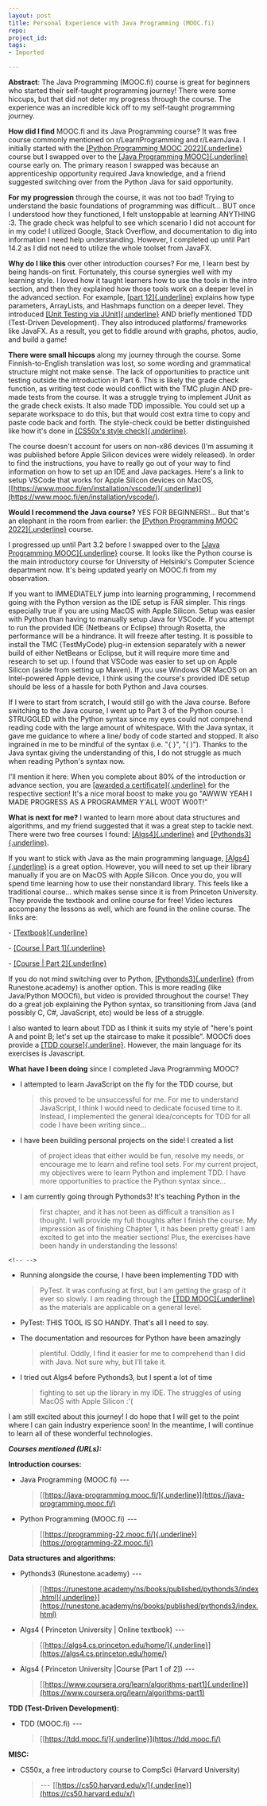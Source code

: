 ```yaml
---
layout: post
title: Personal Experience with Java Programming (MOOC.fi)
repo: 
project_id: 
tags:
- Imported

---
```



**Abstract**: The Java Programming (MOOC.fi) course is great for beginners who started their self-taught programming journey! 
There were some hiccups, but that
did not deter my progress through the course. The experience was an
incredible kick off to my self-taught programming journey.

**How did I find** MOOC.fi and its Java Programming course? It was free
course commonly mentioned on r/LearnProgramming and r/LearnJava. I
initially started with the [[Python Programming MOOC
2022]{.underline}](https://programming-22.mooc.fi/) course but I swapped
over to the [[Java Programming
MOOC]{.underline}](https://java-programming.mooc.fi/) course early on.
The primary reason I swapped was because an apprenticeship opportunity
required Java knowledge, and a friend suggested switching over from the
Python Java for said opportunity.

**For my progression** through the course, it was not too bad! Trying to
understand the basic foundations of programming was difficult... BUT
once I understood how they functioned, I felt unstoppable at learning
ANYTHING :3. The grade check was helpful to see which scenario I did not
account for in my code! I utilized Google, Stack Overflow, and
documentation to dig into information I need help understanding.
However, I completed up until Part 14.2 as I did not need to utilize the
whole toolset from JavaFX.

**Why do I like this** over other introduction courses? For me, I learn
best by being hands-on first. Fortunately, this course synergies well
with my learning style. I loved how it taught learners how to use the
tools in the intro section, and then they explained how those tools work
on a deeper level in the advanced section. For example, [[part
12]{.underline}](https://java-programming.mooc.fi/part-12) explains how
type parameters, ArrayLists, and Hashmaps function on a deeper level.
They introduced [[Unit Testing via
JUnit]{.underline}](https://java-programming.mooc.fi/part-6/3-introduction-to-testing)
AND briefly mentioned TDD (Test-Driven Development). They also
introduced platforms/ frameworks like JavaFX. As a result, you get to
fiddle around with graphs, photos, audio, and build a game!

**There were small hiccups** along my journey through the course. Some
Finnish-to-English translation was lost, so some wording and grammatical
structure might not make sense. The lack of opportunities to practice
unit testing outside the introduction in Part 6. This is likely the
grade check function, as writing test code would conflict with the TMC
plugin AND pre-made tests from the course. It was a struggle trying to
implement JUnit as the grade check exists. It also made TDD impossible.
You could set up a separate workspace to do this, but that would cost
extra time to copy and paste code back and forth. The style-check could
be better distinguished like how it's done in [[CS50x's style
check]{.underline}](https://cs50.readthedocs.io/style50/).

The course doesn't account for users on non-x86 devices (I'm assuming it
was published before Apple Silicon devices were widely released). In
order to find the instructions, you have to really go out of your way to
find information on how to set up an IDE and Java packages. Here's a
link to setup VSCode that works for Apple Silicon devices on MacOS,
[[https://www.mooc.fi/en/installation/vscode/]{.underline}](https://www.mooc.fi/en/installation/vscode/).

**Would I recommend the Java course?** YES FOR BEGINNERS!... But that's
an elephant in the room from earlier: the [[Python Programming MOOC
2022]{.underline}](https://programming-22.mooc.fi/) course.

I progressed up until Part 3.2 before I swapped over to the [[Java
Programming MOOC]{.underline}](https://java-programming.mooc.fi/)
course. It looks like the Python course is the main introductory course
for University of Helsinki's Computer Science department now. It's being
updated yearly on MOOC.fi from my observation.

If you want to IMMEDIATELY jump into learning programming, I recommend
going with the Python version as the IDE setup is FAR simpler. This
rings especially true if you are using MacOS with Apple Silicon. Setup
was easier with Python than having to manually setup Java for VSCode. If
you attempt to run the provided IDE (Netbeans or Eclipse) through
Rosetta, the performance will be a hindrance. It will freeze after
testing. It is possible to install the TMC (TestMyCode) plug-in
extension separately with a newer build of either NetBeans or Eclipse,
but it will require more time and research to set up. I found that
VSCode was easier to set up on Apple Silicon (aside from setting up
Maven). If you use Windows OR MacOS on an Intel-powered Apple device, I
think using the course's provided IDE setup should be less of a hassle
for both Python and Java courses.

If I were to start from scratch, I would still go with the Java course.
Before switching to the Java course, I went up to Part 3 of the Python
course. I STRUGGLED with the Python syntax since my eyes could not
comprehend reading code with the large amount of whitespace. With the
Java syntax, it gave me guidance to where a line/ body of code started
and stopped. It also ingrained in me to be mindful of the syntax (i.e.
"{ }", "( )"). Thanks to the Java syntax giving the understanding of
this, I do not struggle as much when reading Python's syntax now.

I'll mention it here: When you complete about 80% of the introduction or
advance section, you are [[awarded a
certificate]{.underline}](https://www.mooc.fi/en/profile/completions)
for the respective section! It's a nice moral boost to make you go "AWWW
YEAH I MADE PROGRESS AS A PROGRAMMER Y'ALL W00T W00T!"

**What is next for me?** I wanted to learn more about data structures
and algorithms, and my friend suggested that it was a great step to
tackle next. There were two free courses I found:
[[Algs4]{.underline}](https://algs4.cs.princeton.edu/home/) and
[[Pythonds3]{.underline}](https://runestone.academy/ns/books/published/pythonds3/index.html).

If you want to stick with Java as the main programming language,
[[Algs4]{.underline}](https://algs4.cs.princeton.edu/home/) is a great
option. However, you will need to set up their library manually if you
are on MacOS with Apple Silicon. Once you do, you will spend time
learning how to use their nonstandard library. This feels like a
traditional course... which makes sense since it is from Princeton
University. They provide the textbook and online course for free! Video
lectures accompany the lessons as well, which are found in the online
course. The links are:

\- [[Textbook]{.underline}](https://algs4.cs.princeton.edu/home/)

\- [[Course \| Part
1]{.underline}](https://www.coursera.org/learn/algorithms-part1)

\- [[Course \| Part
2]{.underline}](https://www.coursera.org/learn/algorithms-part2)

If you do not mind switching over to Python,
[[Pythonds3]{.underline}](https://runestone.academy/ns/books/published/pythonds3/index.html)
(from Runestone.academy) is another option. This is more reading (like
Java/Python MOOCfi), but video is provided throughout the course! They
do a great job explaining the Python syntax, so transitioning from Java
(and possibly C, C#, JavaScript, etc) would be less of a struggle.

I also wanted to learn about TDD as I think it suits my style of "here's
point A and point B; let's set up the staircase to make it possible".
MOOCfi does provide a [[TDD course]{.underline}](https://tdd.mooc.fi/).
However, the main language for its exercises is Javascript.

**What have I been doing** since I completed Java Programming MOOC?

-   I attempted to learn JavaScript on the fly for the TDD course, but
    > this proved to be unsuccessful for me. For me to understand
    > JavaScript, I think I would need to dedicate focused time to it.
    > Instead, I implemented the general idea/concepts for TDD for all
    > code I have been writing since...

-   I have been building personal projects on the side! I created a list
    > of project ideas that either would be fun, resolve my needs, or
    > encourage me to learn and refine tool sets. For my current
    > project, my objectives were to learn Python and implement TDD. I
    > have more opportunities to practice the Python syntax since...

-   I am currently going through Pythonds3! It's teaching Python in the
    > first chapter, and it has not been as difficult a transition as I
    > thought. I will provide my full thoughts after I finish the
    > course. My impression as of finishing Chapter 1, it has been
    > pretty great! I am excited to get into the meatier sections! Plus,
    > the exercises have been handy in understanding the lessons!

```{=html}
<!-- -->
```
-   Running alongside the course, I have been implementing TDD with
    > PyTest. It was confusing at first, but I am getting the grasp of
    > it ever so slowly. I am reading through the [[TDD
    > MOOC]{.underline}](https://tdd.mooc.fi/) as the materials are
    > applicable on a general level.

-   PyTest: THIS TOOL IS SO HANDY. That's all I need to say.

-   The documentation and resources for Python have been amazingly
    > plentiful. Oddly, I find it easier for me to comprehend than I did
    > with Java. Not sure why, but I'll take it.

-   I tried out Algs4 before Pythonds3, but I spent a lot of time
    > fighting to set up the library in my IDE. The struggles of using
    > MacOS with Apple Silicon :'(

I am still excited about this journey! I do hope that I will get to the
point where I can gain industry experience soon! In the meantime, I will
continue to learn all of these wonderful technologies.

***Courses mentioned (URLs):***

**Introduction courses:**

-   Java Programming (MOOC.fi)  --- 
    > [[https://java-programming.mooc.fi/]{.underline}](https://java-programming.mooc.fi/)

-   Python Programming (MOOC.fi)  --- 
    > [[https://programming-22.mooc.fi/]{.underline}](https://programming-22.mooc.fi/)

**Data structures and algorithms:**

-   Pythonds3 (Runestone.academy)  --- 
    > [[https://runestone.academy/ns/books/published/pythonds3/index.html]{.underline}](https://runestone.academy/ns/books/published/pythonds3/index.html)

-   Algs4 ( Princeton University \| Online textbook)  --- 
    > [[https://algs4.cs.princeton.edu/home/]{.underline}](https://algs4.cs.princeton.edu/home/)

-   Algs4 ( Princeton University \|Course \[Part 1 of 2\])  --- 
    > [[https://www.coursera.org/learn/algorithms-part1]{.underline}](https://www.coursera.org/learn/algorithms-part1)

**TDD (Test-Driven Development):**

-   TDD (MOOC.fi)  --- 
    > [[https://tdd.mooc.fi/]{.underline}](https://tdd.mooc.fi/)

**MISC:**

-   CS50x, a free introductory course to CompSci (Harvard University)
    >  --- 
    > [[https://cs50.harvard.edu/x/]{.underline}](https://cs50.harvard.edu/x/)
